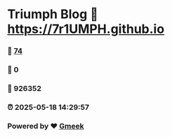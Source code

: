 # Triumph Blog :link: https://7r1UMPH.github.io 
### :page_facing_up: [74](https://7r1UMPH.github.io/tag.html) 
### :speech_balloon: 0 
### :hibiscus: 926352 
### :alarm_clock: 2025-05-18 14:29:57 
### Powered by :heart: [Gmeek](https://github.com/Meekdai/Gmeek)
